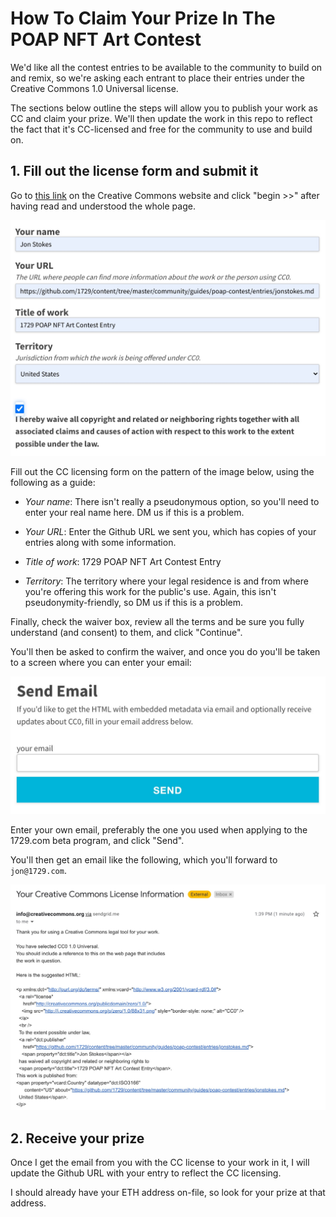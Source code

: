 # How To Claim Your Prize In The POAP NFT Art Contest

We'd like all the contest entries to be available to the community to build on and remix, so we're asking each entrant to place their entries under the Creative Commons 1.0 Universal license.

The sections below outline the steps will allow you to publish your work as CC and claim your prize. We'll then update the work in this repo to reflect the fact that it's CC-licensed and free for the community to use and build on.

## 1. Fill out the license form and submit it

Go to [this link](https://creativecommons.org/choose/zero/) on the Creative Commons website and click "begin >>" after having read and understood the whole page.

![The CC license form](images/cc-form.jpg)

Fill out the CC licensing form on the pattern of the image below, using the following as a guide:

- *Your name*: There isn't really a pseudonymous option, so you'll need to enter your real name here. DM us if this is a problem.

- *Your URL*: Enter the Github URL we sent you, which has copies of your entries along with some information.

- *Title of work*: 1729 POAP NFT Art Contest Entry

- *Territory*: The territory where your legal residence is and from where you're offering this work for the public's use. Again, this isn't pseudonymity-friendly, so DM us if this is a problem.

Finally, check the waiver box, review all the terms and be sure you fully understand (and consent) to them, and click "Continue". 

You'll then be asked to confirm the waiver, and once you do you'll be taken to a screen where you can enter your email:

![Enter your email](images/send-email.jpg)

Enter your own email, preferably the one you used when applying to the 1729.com beta program, and click "Send".

You'll then get an email like the following, which you'll forward to `jon@1729.com`.

![Enter your email](images/cc-email.jpg)

## 2. Receive your prize

Once I get the email from you with the CC license to your work in it, I will update the Github URL with your entry to reflect the CC licensing. 

I should already have your ETH address on-file, so look for your prize at that address.